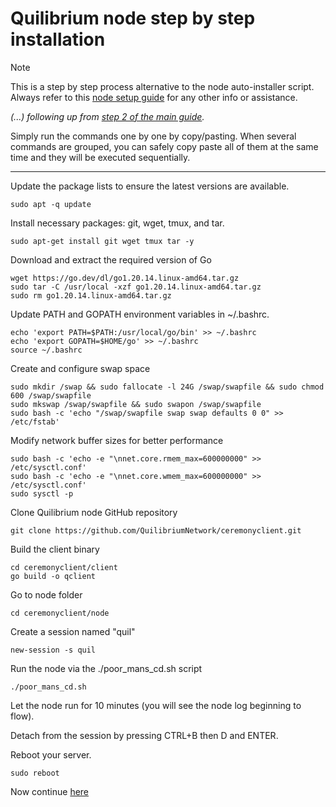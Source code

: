 
# Quilibrium node step by step installation
>[!NOTE]
>This is a step by step process alternative to the node auto-installer script. Always refer to this [node setup guide](https://github.com/lamat1111/quilibrium-node-auto-installer) for any other info or assistance.

*(...) following up from [step 2 of the main guide](https://github.com/lamat1111/quilibrium-node-auto-installer?tab=readme-ov-file#step-2).*

Simply run the commands one by one by copy/pasting. When several commands are grouped, you can safely copy paste all of them at the same time and they will be executed sequentially. 

---

Update the package lists to ensure the latest versions are available.
```
sudo apt -q update
```
Install necessary packages: git, wget, tmux, and tar.
```
sudo apt-get install git wget tmux tar -y
```
Download and extract the required version of Go
```
wget https://go.dev/dl/go1.20.14.linux-amd64.tar.gz
sudo tar -C /usr/local -xzf go1.20.14.linux-amd64.tar.gz
sudo rm go1.20.14.linux-amd64.tar.gz
```
Update PATH and GOPATH environment variables in ~/.bashrc.
```
echo 'export PATH=$PATH:/usr/local/go/bin' >> ~/.bashrc
echo 'export GOPATH=$HOME/go' >> ~/.bashrc
source ~/.bashrc
```
Create and configure swap space
```
sudo mkdir /swap && sudo fallocate -l 24G /swap/swapfile && sudo chmod 600 /swap/swapfile
sudo mkswap /swap/swapfile && sudo swapon /swap/swapfile
sudo bash -c 'echo "/swap/swapfile swap swap defaults 0 0" >> /etc/fstab'
```
Modify network buffer sizes for better performance
```
sudo bash -c 'echo -e "\nnet.core.rmem_max=600000000" >> /etc/sysctl.conf'
sudo bash -c 'echo -e "\nnet.core.wmem_max=600000000" >> /etc/sysctl.conf'
sudo sysctl -p
```
Clone Quilibrium node GitHub repository
```
git clone https://github.com/QuilibriumNetwork/ceremonyclient.git
```
Build the client binary
```
cd ceremonyclient/client
go build -o qclient
```
Go to node folder
```
cd ceremonyclient/node
```
Create  a session named "quil"
```
new-session -s quil
```
Run the node via the ./poor_mans_cd.sh script
```
./poor_mans_cd.sh
```

Let the node run for 10 minutes (you will see the node log beginning to flow). 

Detach from the session  by pressing CTRL+B then D and ENTER. 

Reboot your server.
```
sudo reboot
```

Now continue [here](https://github.com/lamat1111/quilibrium-node-auto-installer?tab=readme-ov-file#step-5)

